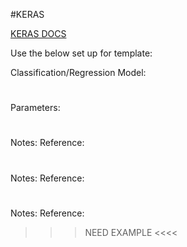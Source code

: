 #KERAS

[KERAS DOCS](https://keras.io/)

Use the below set up for template:

Classification/Regression Model:
#
Parameters:
#
Notes:
Reference:
#
Notes:
Reference:
#
Notes:
Reference:


>>> NEED EXAMPLE <<<<



